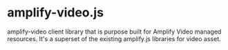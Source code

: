 # amplify-video.js
amplify-video client library that is purpose built for Amplify Video managed resources. It's a superset of the existing amplify.js libraries for video asset.
